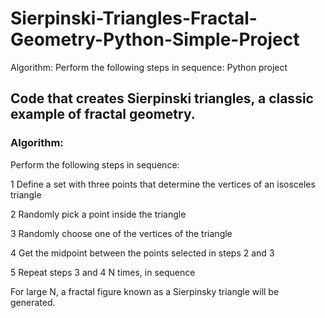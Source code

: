 # Sierpinski-Triangles-Fractal-Geometry-Python-Simple-Project
Algorithm: Perform the following steps in sequence:
Python project
## Code that creates Sierpinski triangles, a classic example of fractal geometry.

### Algorithm:
Perform the following steps in sequence:

1 Define a set with three points that determine the vertices of an isosceles triangle

2 Randomly pick a point inside the triangle

3 Randomly choose one of the vertices of the triangle

4 Get the midpoint between the points selected in steps 2 and 3

5 Repeat steps 3 and 4 N times, in sequence

 For large N, a fractal figure known as a Sierpinsky triangle will be generated.
